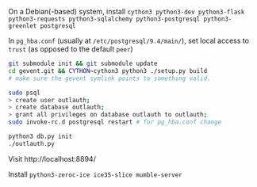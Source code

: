 On a Debian(-based) system, install `cython3 python3-dev python3-flask python3-requests python3-sqlalchemy python3-postgresql python3-greenlet postgresql`

In `pg_hba.conf` (usually at `/etc/postgresql/9.4/main/`), set local access to `trust` (as opposed to the default `peer`)

```bash
git submodule init && git submodule update
cd gevent.git && CYTHON=cython3 python3 ./setup.py build
# make sure the gevent symlink points to something valid.

sudo psql
> create user outlauth;
> create database outlauth;
> grant all privileges on database outlauth to outlauth;
sudo invoke-rc.d postgresql restart # for pg_hba.conf change

python3 db.py init
./outlauth.py
```

Visit http://localhost:8894/

Install `python3-zeroc-ice ice35-slice mumble-server`
